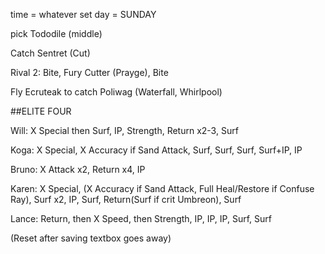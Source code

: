 
time = whatever
set day = SUNDAY

pick Tododile (middle)

Catch Sentret (Cut)



Rival 2: Bite, Fury Cutter (Prayge), Bite

Fly Ecruteak to catch Poliwag (Waterfall, Whirlpool)





##ELITE FOUR

  Will: X Special then Surf, IP, Strength, Return x2-3, Surf

  Koga: X Special, X Accuracy if Sand Attack, Surf, Surf, Surf, Surf+IP, IP

  Bruno: X Attack x2, Return x4, IP

  Karen: X Special, (X Accuracy if Sand Attack, Full Heal/Restore if Confuse Ray), Surf x2, IP, Surf, Return(Surf if crit Umbreon), Surf

  Lance: Return, then X Speed, then Strength, IP, IP, IP, Surf, Surf

(Reset after saving textbox goes away)

